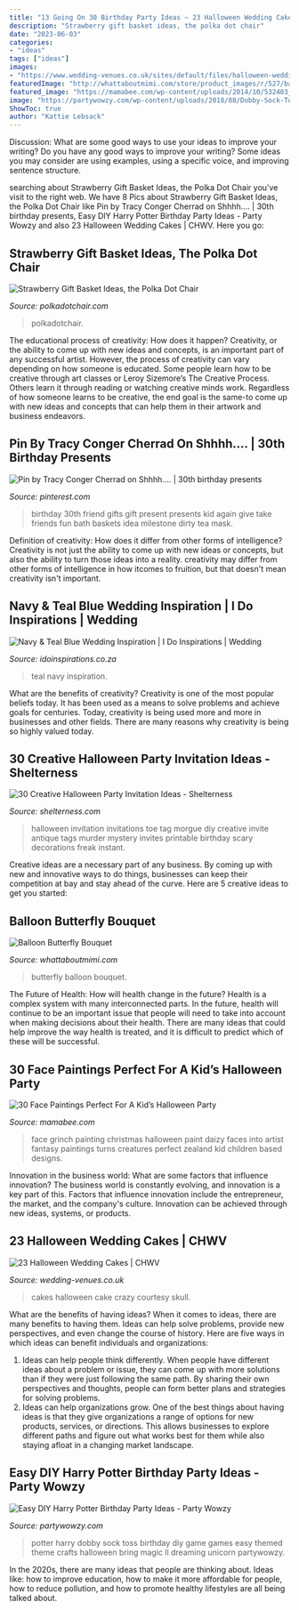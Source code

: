 ```yaml
---
title: "13 Going On 30 Birthday Party Ideas ~ 23 Halloween Wedding Cakes"
description: "Strawberry gift basket ideas, the polka dot chair"
date: "2023-06-03"
categories:
- "ideas"
tags: ["ideas"]
images:
- "https://www.wedding-venues.co.uk/sites/default/files/halloween-wedding-cakes-choccywoccydoodah.jpg"
featuredImage: "http://whattaboutmimi.com/store/product_images/r/527/balloon-butterfly__65585_zoom.jpg"
featured_image: "https://mamabee.com/wp-content/uploads/2014/10/532403_10151373535232780_308755286_n.jpg"
image: "https://partywowzy.com/wp-content/uploads/2018/08/Dobby-Sock-Toss.jpg"
ShowToc: true
author: "Kattie Lebsack"
---
```



Discussion: What are some good ways to use your ideas to improve your writing?
Do you have any good ways to improve your writing? Some ideas you may consider are using examples, using a specific voice, and improving sentence structure.

	

		
searching about Strawberry Gift Basket Ideas, the Polka Dot Chair you've visit to the right web. We have 8 Pics about Strawberry Gift Basket Ideas, the Polka Dot Chair like Pin by Tracy Conger Cherrad on Shhhh.... | 30th birthday presents, Easy DIY Harry Potter Birthday Party Ideas - Party Wowzy and also 23 Halloween Wedding Cakes | CHWV. Here you go:
		
    
## Strawberry Gift Basket Ideas, The Polka Dot Chair

<img loading=lazy src="https://www.polkadotchair.com/wp-content/uploads/2014/01/berry-basket-gift-idea.jpg" onerror="this.onerror=null;this.src='https://tse2.mm.bing.net/th?id=OIP.tEEufPmUAiTrf4O2XCSQRQHaLJ&amp;pid=15.1';" alt="Strawberry Gift Basket Ideas, the Polka Dot Chair">

_Source: polkadotchair.com_

>polkadotchair. 

	

The educational process of creativity: How does it happen?
Creativity, or the ability to come up with new ideas and concepts, is an important part of any successful artist. However, the process of creativity can vary depending on how someone is educated. Some people learn how to be creative through art classes or Leroy Sizemore’s The Creative Process. Others learn it through reading or watching creative minds work. Regardless of how someone learns to be creative, the end goal is the same-to come up with new ideas and concepts that can help them in their artwork and business endeavors.

    
## Pin By Tracy Conger Cherrad On Shhhh.... | 30th Birthday Presents

<img loading=lazy src="https://i.pinimg.com/736x/61/8b/25/618b251e2f3cd03b898a0a1d0653196e--to-my-best-friend-best-friend-presents.jpg" onerror="this.onerror=null;this.src='https://tse1.mm.bing.net/th?id=OIP.bYxAkHxarUGo-hbmPV7WTAHaJ6&amp;pid=15.1';" alt="Pin by Tracy Conger Cherrad on Shhhh.... | 30th birthday presents">

_Source: pinterest.com_

>birthday 30th friend gifts gift present presents kid again give take friends fun bath baskets idea milestone dirty tea mask. 

	

Definition of creativity: How does it differ from other forms of intelligence?
Creativity is not just the ability to come up with new ideas or concepts, but also the ability to turn those ideas into a reality. creativity may differ from other forms of intelligence in how itcomes to fruition, but that doesn't mean creativity isn't important.

    
## Navy &amp; Teal Blue Wedding Inspiration | I Do Inspirations | Wedding

<img loading=lazy src="https://idoinspirations.co.za/wp-content/uploads/2017/07/navy-teal-blue-wedding-inspiration-south-africa-12.jpg" onerror="this.onerror=null;this.src='https://tse1.mm.bing.net/th?id=OIP.biFvoT0e7mMb3GKFgf0lHwHaK1&amp;pid=15.1';" alt="Navy &amp; Teal Blue Wedding Inspiration | I Do Inspirations | Wedding">

_Source: idoinspirations.co.za_

>teal navy inspiration. 

	

What are the benefits of creativity?
Creativity is one of the most popular beliefs today. It has been used as a means to solve problems and achieve goals for centuries. Today, creativity is being used more and more in businesses and other fields. There are many reasons why creativity is being so highly valued today.

    
## 30 Creative Halloween Party Invitation Ideas - Shelterness

<img loading=lazy src="http://i.shelterness.com/halloween-party-invitation-ideas-8-500x374.jpg" onerror="this.onerror=null;this.src='https://tse2.mm.bing.net/th?id=OIP.VEWueH5uItqjBSaYhkB9YwHaFi&amp;pid=15.1';" alt="30 Creative Halloween Party Invitation Ideas - Shelterness">

_Source: shelterness.com_

>halloween invitation invitations toe tag morgue diy creative invite antique tags murder mystery invites printable birthday scary decorations freak instant. 

	

Creative ideas are a necessary part of any business. By coming up with new and innovative ways to do things, businesses can keep their competition at bay and stay ahead of the curve. Here are 5 creative ideas to get you started:

    
## Balloon Butterfly Bouquet

<img loading=lazy src="http://whattaboutmimi.com/store/product_images/r/527/balloon-butterfly__65585_zoom.jpg" onerror="this.onerror=null;this.src='https://tse2.mm.bing.net/th?id=OIP.odBbuZW87T7DGvqaSzKZJQHaJQ&amp;pid=15.1';" alt="Balloon Butterfly Bouquet">

_Source: whattaboutmimi.com_

>butterfly balloon bouquet. 

	

The Future of Health: How will health change in the future?
Health is a complex system with many interconnected parts. In the future, health will continue to be an important issue that people will need to take into account when making decisions about their health. There are many ideas that could help improve the way health is treated, and it is difficult to predict which of these will be successful.

    
## 30 Face Paintings Perfect For A Kid’s Halloween Party

<img loading=lazy src="https://mamabee.com/wp-content/uploads/2014/10/532403_10151373535232780_308755286_n.jpg" onerror="this.onerror=null;this.src='https://tse2.mm.bing.net/th?id=OIP.yIChZxl2T-GGpC8k6Hzl1wHaE8&amp;pid=15.1';" alt="30 Face Paintings Perfect For A Kid’s Halloween Party">

_Source: mamabee.com_

>face grinch painting christmas halloween paint daizy faces into artist fantasy paintings turns creatures perfect zealand kid children based designs. 

	

Innovation in the business world: What are some factors that influence innovation?
The business world is constantly evolving, and innovation is a key part of this. Factors that influence innovation include the entrepreneur, the market, and the company's culture. Innovation can be achieved through new ideas, systems, or products.

    
## 23 Halloween Wedding Cakes | CHWV

<img loading=lazy src="https://www.wedding-venues.co.uk/sites/default/files/halloween-wedding-cakes-choccywoccydoodah.jpg" onerror="this.onerror=null;this.src='https://tse3.mm.bing.net/th?id=OIP.HFryA2BOrbZVd8ispyTmygHaLs&amp;pid=15.1';" alt="23 Halloween Wedding Cakes | CHWV">

_Source: wedding-venues.co.uk_

>cakes halloween cake crazy courtesy skull. 

	

What are the benefits of having ideas?
When it comes to ideas, there are many benefits to having them. Ideas can help solve problems, provide new perspectives, and even change the course of history. Here are five ways in which ideas can benefit individuals and organizations: 
1. Ideas can help people think differently. When people have different ideas about a problem or issue, they can come up with more solutions than if they were just following the same path. By sharing their own perspectives and thoughts, people can form better plans and strategies for solving problems. 
2. Ideas can help organizations grow. One of the best things about having ideas is that they give organizations a range of options for new products, services, or directions. This allows businesses to explore different paths and figure out what works best for them while also staying afloat in a changing market landscape. 

    
## Easy DIY Harry Potter Birthday Party Ideas - Party Wowzy

<img loading=lazy src="https://partywowzy.com/wp-content/uploads/2018/08/Dobby-Sock-Toss.jpg" onerror="this.onerror=null;this.src='https://tse4.mm.bing.net/th?id=OIP.h02o3Cyz4XxZMR46KRteugHaNK&amp;pid=15.1';" alt="Easy DIY Harry Potter Birthday Party Ideas - Party Wowzy">

_Source: partywowzy.com_

>potter harry dobby sock toss birthday diy game games easy themed theme crafts halloween bring magic ll dreaming unicorn partywowzy. 

	

In the 2020s, there are many ideas that people are thinking about. Ideas like: how to improve education, how to make it more affordable for people, how to reduce pollution, and how to promote healthy lifestyles are all being talked about.

